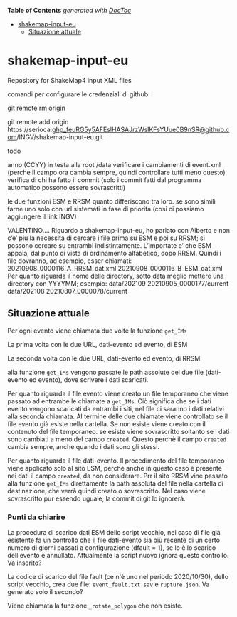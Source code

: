 <!-- START doctoc generated TOC please keep comment here to allow auto update -->
<!-- DON'T EDIT THIS SECTION, INSTEAD RE-RUN doctoc TO UPDATE -->
**Table of Contents**  *generated with [DocToc](https://github.com/thlorenz/doctoc)*

- [shakemap-input-eu](#shakemap-input-eu)
  - [Situazione attuale](#situazione-attuale)

<!-- END doctoc generated TOC please keep comment here to allow auto update -->

# shakemap-input-eu
Repository for ShakeMap4 input XML files

comandi per configurare le credenziali di github:

git remote rm origin

git remote add origin https://serioca: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@github.com/INGV/shakemap-input-eu.git

todo

anno (CCYY) in testa alla root /data
verificare i cambiamenti di event.xml (perche il campo ora cambia sempre, quindi controllare tutti meno questo)
verifica di chi ha fatto il commit (solo i commit fatti dal programma automatico possono essere sovrascritti)

le due funzioni ESM e RRSM quanto differiscono tra loro. 
se sono simili farne uno solo con url sistemati in fase di priorita (cosi ci possiamo aggiungere il link INGV)

VALENTINO....
Riguardo a shakemap-input-eu, ho parlato con Alberto e non c’e’ piu la necessita di cercare i file prima su ESM e poi su RRSM; si possono cercare su entrambi indistintamente. L’importate e’ che ESM appaia, dal punto di vista di ordinamento alfabetico, dopo RRSM. Quindi i file dovranno, ad esempio, esser chiamati:
20210908_0000116_A_RRSM_dat.xml
20210908_0000116_B_ESM_dat.xml
Per quanto riguarda il nome delle directory, sotto data meglio mettere una directory con YYYYMM; esempio:
data/202109
20210905_0000177/current
data/202108
20210807_0000078/current



## Situazione attuale

Per ogni evento viene chiamata due volte la funzione `get_IMs`

La prima volta con le due URL, dati-evento ed evento, di ESM 

La seconda volta con le due URL, dati-evento ed evento, di RRSM

alla funzione  `get_IMs` vengono passate le path assolute dei due file (dati-evento ed evento), dove scrivere i dati scaricati.

Per quanto riguarda il file evento viene creato un file temporaneo che viene passato ad entrambe le chiamate a `get_IMs`. Ciò significa che se i dati evento vengono scaricati da entrambi i siti, nel file ci saranno i dati relativi alla seconda chiamata. Al termine delle due chiamate viene controllato se il file evento già esiste nella cartella. Se non esiste viene creato con il contenuto del file temporaneo. se esiste viene sovrascritto soltanto se i dati sono cambiati a meno del campo `created`. Questo perchè il campo `created` cambia sempre, anche quando i dati sono gli stessi.

Per quanto riguarda il file dati-evento. Il procedimento del file temporaneo viene applicato solo al sito ESM, perchè anche in questo caso è presente nei dati il campo `created`, da non considerare. Prr il sito RRSM vine passato alla funzione `get_IMs` direttamente la path assoluta del file nella cartella di destinazione, che verrà quindi creato o sovrascritto. Nel caso viene sovrascritto pur essendo uguale, la commit di git lo ignorerà.

### Punti da chiarire

La procedura di scarico dati ESM dello script vecchio, nel caso di file già esistente fa un controllo che il file dati-evento sia più recente di un certo numero di giorni passati a configurazione (dfault = 1), se lo è lo scarico dell'evento è annullato. Attualmente la script nuovo ignora questo controllo. Va inserito?

La codice di scarico del file fault (ce  n'è uno nel periodo 2020/10/30), dello script vecchio,  crea due file: `event_fault.txt.sav` e `rupture.json`. Va generato solo il secondo?

Viene chiamata la funzione `_rotate_polygon` che non esiste.





